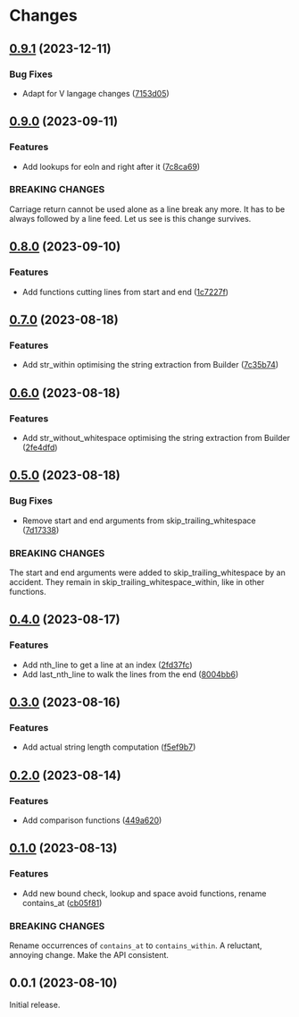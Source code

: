 # Changes

## [0.9.1](https://github.com/prantlf/v-strutil/compare/v0.9.0...v0.9.1) (2023-12-11)

### Bug Fixes

* Adapt for V langage changes ([7153d05](https://github.com/prantlf/v-strutil/commit/7153d05b42fe88cd5c1081e79f391be7a8f79520))

## [0.9.0](https://github.com/prantlf/v-strutil/compare/v0.8.0...v0.9.0) (2023-09-11)

### Features

* Add lookups for eoln and right after it ([7c8ca69](https://github.com/prantlf/v-strutil/commit/7c8ca69f0327c5afbac7b5529ecee15f0a7d6a15))

### BREAKING CHANGES

Carriage return cannot be used alone as a line break any more.
It has to be always followed by a line feed. Let us see is this change survives.

## [0.8.0](https://github.com/prantlf/v-strutil/compare/v0.7.0...v0.8.0) (2023-09-10)

### Features

* Add functions cutting lines from start and end ([1c7227f](https://github.com/prantlf/v-strutil/commit/1c7227f76f3b13a874daef1a517b91bf7a1295c5))

## [0.7.0](https://github.com/prantlf/v-strutil/compare/v0.6.0...v0.7.0) (2023-08-18)

### Features

* Add str_within  optimising the string extraction from Builder ([7c35b74](https://github.com/prantlf/v-strutil/commit/7c35b742fef7abefcbaa92a9588981c2a7adb7fd))

## [0.6.0](https://github.com/prantlf/v-strutil/compare/v0.5.0...v0.6.0) (2023-08-18)

### Features

* Add str_without_whitespace optimising the string extraction from Builder ([2fe4dfd](https://github.com/prantlf/v-strutil/commit/2fe4dfdb50005449469632f3dde3acc1161cddcb))

## [0.5.0](https://github.com/prantlf/v-strutil/compare/v0.4.0...v0.5.0) (2023-08-18)

### Bug Fixes

* Remove start and end arguments from skip_trailing_whitespace ([7d17338](https://github.com/prantlf/v-strutil/commit/7d1733869c244786b9313fdd234465961946dba8))

### BREAKING CHANGES

The start and end arguments were added to skip_trailing_whitespace
by an accident. They remain in skip_trailing_whitespace_within, like in other functions.

## [0.4.0](https://github.com/prantlf/v-strutil/compare/v0.3.0...v0.4.0) (2023-08-17)

### Features

* Add nth_line to get a line at an index ([2fd37fc](https://github.com/prantlf/v-strutil/commit/2fd37fcd9441c707d6769155a653c32c51ee6232))
* Add last_nth_line to walk the lines from the end ([8004bb6](https://github.com/prantlf/v-strutil/commit/8004bb605105608cf6191202e92a72af2c878c95))

## [0.3.0](https://github.com/prantlf/v-strutil/compare/v0.2.0...v0.3.0) (2023-08-16)

### Features

* Add actual string length computation ([f5ef9b7](https://github.com/prantlf/v-strutil/commit/f5ef9b7bd724deed047f0df4eda135009a248810))

## [0.2.0](https://github.com/prantlf/v-strutil/compare/v0.1.0...v0.2.0) (2023-08-14)

### Features

* Add comparison functions ([449a620](https://github.com/prantlf/v-strutil/commit/449a620b4cf3e2f41295e7101405bd12016054a0))

## [0.1.0](https://github.com/prantlf/v-strutil/compare/v0.0.1...v0.1.0) (2023-08-13)

### Features

* Add new bound check, lookup and space avoid functions, rename contains_at ([cb05f81](https://github.com/prantlf/v-strutil/commit/cb05f810820e99757f83b819a2b4d53c7f1ecd95))

### BREAKING CHANGES

Rename occurrences of `contains_at` to `contains_within`.
A reluctant, annoying change. Make the API consistent.

## 0.0.1 (2023-08-10)

Initial release.
